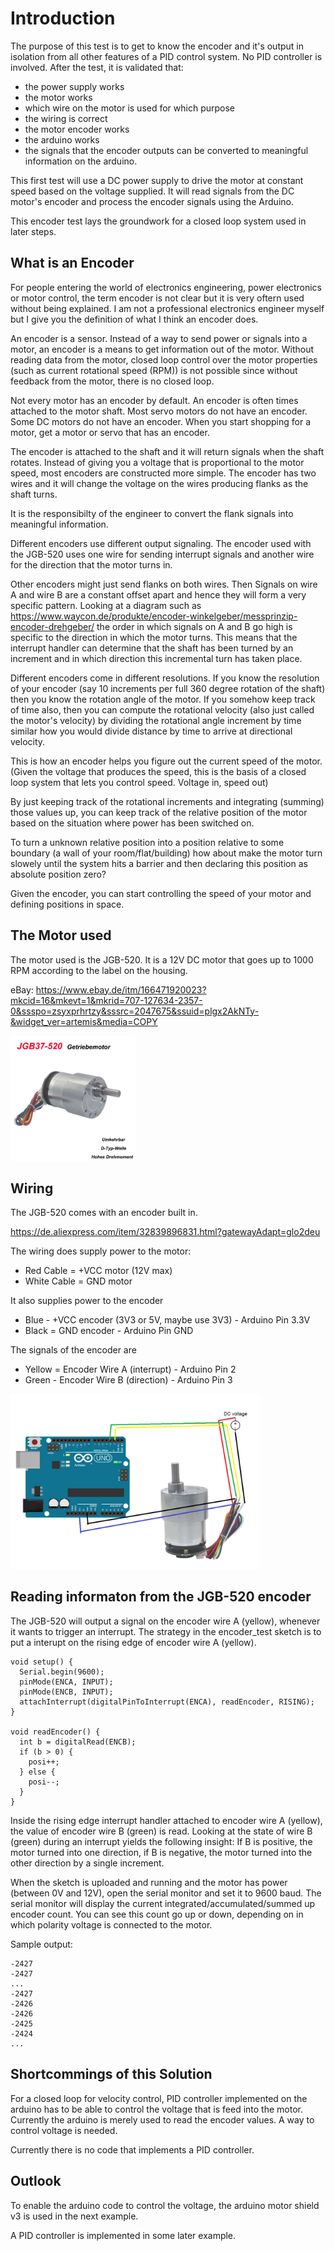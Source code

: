 # Introduction

The purpose of this test is to get to know the encoder and it's output in isolation from all other features of a PID control system.
No PID controller is involved. After the test, it is validated that:

- the power supply works
- the motor works
- which wire on the motor is used for which purpose
- the wiring is correct
- the motor encoder works
- the arduino works
- the signals that the encoder outputs can be converted to meaningful information on the arduino.

This first test will use a DC power supply to drive the motor at constant speed based on the voltage supplied.
It will read signals from the DC motor's encoder and process the encoder signals using the Arduino.

This encoder test lays the groundwork for a closed loop system used in later steps.

## What is an Encoder

For people entering the world of electronics engineering, power electronics or motor control, the term encoder
is not clear but it is very oftern used without being explained. I am not a professional electronics engineer myself
but I give you the definition of what I think an encoder does.

An encoder is a sensor. Instead of a way to send power or signals into a motor, an encoder is a means to get information
out of the motor. Without reading data from the motor, closed loop control over the motor properties (such as current rotational speed (RPM))
is not possible since without feedback from the motor, there is no closed loop.

Not every motor has an encoder by default. An encoder is often times attached to the motor shaft. Most servo motors do not
have an encoder. Some DC motors do not have an encoder. When you start shopping for a motor, get a motor or servo that has
an encoder.

The encoder is attached to the shaft and it will return signals when the shaft rotates. Instead of giving you a voltage that
is proportional to the motor speed, most encoders are constructed more simple. The encoder has two wires and it will change
the voltage on the wires producing flanks as the shaft turns.

It is the responsibilty of the engineer to convert the flank signals into meaningful information. 

Different encoders use different output signaling. The encoder used with the JGB-520 uses one wire for sending interrupt 
signals and another wire for the direction that the motor turns in.

Other encoders might just send flanks on both wires. Then Signals on wire A and wire B are a constant offset apart and hence they will form a very specific pattern. 
Looking at a diagram such as https://www.waycon.de/produkte/encoder-winkelgeber/messprinzip-encoder-drehgeber/ 
the order in which signals on A and B go high is specific to the direction in which the motor turns. This means that the interrupt
handler can determine that the shaft has been turned by an increment and in which direction this incremental turn has taken place.

Different encoders come in different resolutions. If you know the resolution of your encoder (say 10 increments per full 360 degree rotation 
of the shaft) then you know the rotation angle of the motor. If you somehow keep track of time also, then you can compute the rotational
velocity (also just called the motor's velocity) by dividing the rotational angle increment by time similar how you would divide distance
by time to arrive at directional velocity.

This is how an encoder helps you figure out the current speed of the motor. (Given the voltage that produces the speed, this is the 
basis of a closed loop system that lets you control speed. Voltage in, speed out)

By just keeping track of the rotational increments and integrating (summing) those values up, you can keep track of the relative position
of the motor based on the situation where power has been switched on.

To turn a unknown relative position into a position relative to some boundary (a wall of your room/flat/building) how about make
the motor turn slowely until the system hits a barrier and then declaring this position as absolute position zero?

Given the encoder, you can start controlling the speed of your motor and defining positions in space.

## The Motor used

The motor used is the JGB-520.
It is a 12V DC motor that goes up to 1000 RPM according to the label on the housing.

eBay: https://www.ebay.de/itm/166471920023?mkcid=16&mkevt=1&mkrid=707-127634-2357-0&ssspo=zsyxprhrtzy&sssrc=2047675&ssuid=plgx2AkNTy-&widget_ver=artemis&media=COPY

<img src="images/s-l1600.jpg" width="200" />

## Wiring

The JGB-520 comes with an encoder built in.

https://de.aliexpress.com/item/32839896831.html?gatewayAdapt=glo2deu

The wiring does supply power to the motor:

- Red Cable = +VCC motor (12V max)
- White Cable = GND motor

It also supplies power to the encoder

- Blue - +VCC encoder (3V3 or 5V, maybe use 3V3) - Arduino Pin 3.3V
- Black = GND encoder - Arduino Pin GND

The signals of the encoder are

- Yellow = Encoder Wire A (interrupt) - Arduino Pin 2
- Green - Encoder Wire B (direction) - Arduino Pin 3

<img src="images/wiring.png" width="400" />


## Reading informaton from the JGB-520 encoder

The JGB-520 will output a signal on the encoder wire A (yellow), whenever it wants to trigger an interrupt.
The strategy in the encoder_test sketch is to put a interupt on the rising edge of encoder wire A (yellow).

```
void setup() {
  Serial.begin(9600);
  pinMode(ENCA, INPUT);
  pinMode(ENCB, INPUT);
  attachInterrupt(digitalPinToInterrupt(ENCA), readEncoder, RISING);
}

void readEncoder() {
  int b = digitalRead(ENCB);
  if (b > 0) {
    posi++;
  } else {
    posi--;
  }
}
```

Inside the rising edge interrupt handler attached to encoder wire A (yellow), the value of encoder wire B (green) is read.
Looking at the state of wire B (green) during an interrupt yields the following insight: If B is positive, the motor turned into one direction, 
if B is negative, the motor turned into the other direction by a single increment.

When the sketch is uploaded and running and the motor has power (between 0V and 12V), open the serial monitor and set it to 9600 baud.
The serial monitor will display the current integrated/accumulated/summed up encoder count.
You can see this count go up or down, depending on in which polarity voltage is connected to the motor.

Sample output:

```
-2427
-2427
...
-2427
-2426
-2426
-2425
-2424
...
```

## Shortcommings of this Solution

For a closed loop for velocity control, PID controller implemented on the arduino has to be able to control the voltage that
is feed into the motor. Currently the arduino is merely used to read the encoder values. A way to control voltage is needed.

Currently there is no code that implements a PID controller.

## Outlook

To enable the arduino code to control the voltage, the arduino motor shield v3 is used in the next example.

A PID controller is implemented in some later example.


